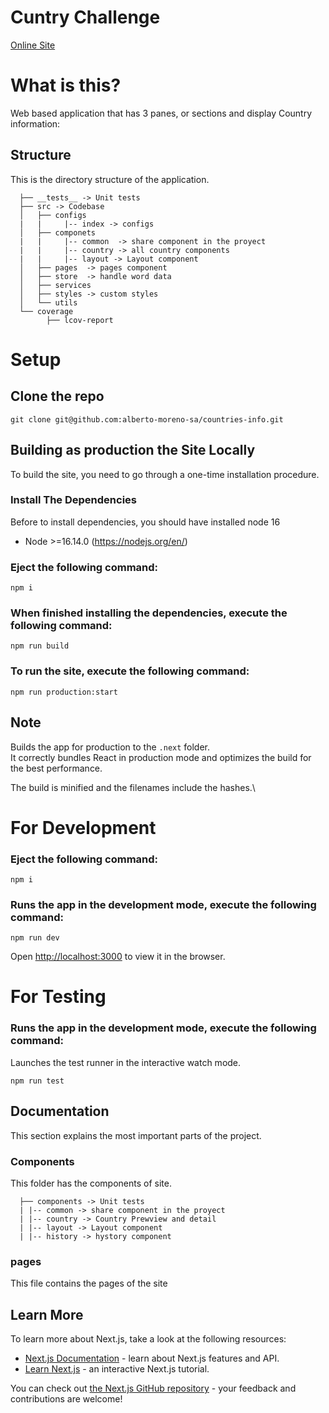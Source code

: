 # Cuntry Challenge

[Online Site]()

# What is this?

Web based application that has 3 panes, or sections and display Country information:

## Structure

This is the directory structure of the application.

```
  ├── __tests__ -> Unit tests
  ├── src -> Codebase
  │   ├── configs
  |   |     |-- index -> configs
  │   ├── componets
  |   |     |-- common  -> share component in the proyect
  |   |     |-- country -> all country components
  |   |     |-- layout -> Layout component
  │   ├── pages  -> pages component
  │   ├── store  -> handle word data
  │   ├── services
  │   ├── styles -> custom styles
  │   └── utils
  └── coverage
        ├── lcov-report
```

# Setup

## Clone the repo

`git clone git@github.com:alberto-moreno-sa/countries-info.git`

## Building as production the Site Locally

To build the site, you need to go through a one-time installation
procedure.

### Install The Dependencies

Before to install dependencies, you should have installed node 16

- Node >=16.14.0 (https://nodejs.org/en/)

### Eject the following command:

    npm i

### When finished installing the dependencies, execute the following command:

    npm run build

### To run the site, execute the following command:

    npm run production:start

## Note

Builds the app for production to the `.next` folder.\
It correctly bundles React in production mode and optimizes the build for the best performance.

The build is minified and the filenames include the hashes.\

# For Development

### Eject the following command:

    npm i

### Runs the app in the development mode, execute the following command:

    npm run dev

Open [http://localhost:3000](http://localhost:3000) to view it in the browser.

# For Testing

### Runs the app in the development mode, execute the following command:

Launches the test runner in the interactive watch mode.

`npm run test`

## Documentation

This section explains the most important parts of the project.

### Components

This folder has the components of site.

```
  ├── components -> Unit tests
  | |-- common -> share component in the proyect
  | |-- country -> Country Prewview and detail
  | |-- layout -> Layout component
  | |-- history -> hystory component
```

### pages

This file contains the pages of the site

## Learn More

To learn more about Next.js, take a look at the following resources:

- [Next.js Documentation](https://nextjs.org/docs) - learn about Next.js features and API.
- [Learn Next.js](https://nextjs.org/learn) - an interactive Next.js tutorial.

You can check out [the Next.js GitHub repository](https://github.com/vercel/next.js/) - your feedback and contributions are welcome!
